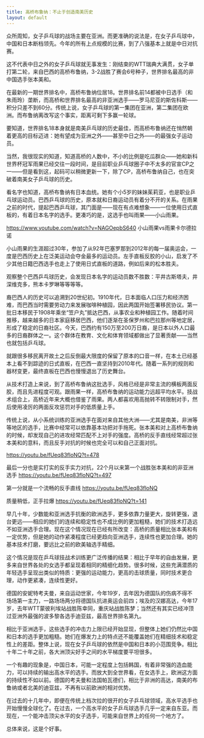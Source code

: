 ```yaml
---
title: 高桥布鲁纳：不止于创造南美历史
layout: default
---
```


众所周知，女子乒乓球的战场主要在亚洲。而更准确的说法是，在女子乒乓球中，中国和日本断档领先。今年的所有上点规模的比赛，到了八强基本上就是中日对抗赛。

这不代表中日之外的女子乒乓球就无事发生：刚结束的WTT瑞典大满贯，女子单打第二轮，来自巴西的高桥布鲁纳，3-2战胜了赛会6号种子，世界排名最高的非中国选手张本美和。

在最新的一期世界排名中，高桥布鲁纳位居18。世界排名前14都被中日选手（和朱雨玲）垄断，而高桥和世界排名最高的非亚洲选手——罗马尼亚的斯佐科斯——积分只差不到60分。传统上说，女子乒乓球的第一集团在亚洲，第二集团在欧洲。而布鲁纳离改写这个事实，距离可剩下多赢一轮球。

要知道，世界排名18本身就是南美乒乓球的历史最佳，而高桥布鲁纳还在悄然朝着更高的目标迈进：她有望成为亚洲之外——甚至中日之外——的最强女子运动员。

当然，我很现实的知道，知道高桥的人数中，不小的比例是吃瓜群众——她和新科世界杯冠军雨果已经交往一段时间，是目前职业乒乓球圈子中不太多的官宣CP之一——但是看到这，起码可以稍微更新一下，除了CP，高桥布鲁纳自己，也在突破着南美女子乒乓球的历史。

看名字也知道，高桥布鲁纳有日本血统。她有个小5岁的妹妹茱莉亚，也是职业乒乓球运动员。巴西乒乓球的历史，原本就和日裔运动员有着分不开的关系。在雨果之前的时代，提起巴西乒乓球，其门面是——现在有点难想象——一位使用日式直板的，有着日本名字的选手。更凑巧的是，这选手也叫雨果——小山雨果。

https://www.youtube.com/watch?v=NAGOepbS640
小山雨果vs雨果卡尔德拉诺

小山雨果的生涯超过30年，参加了从92年巴塞罗那到2012年的每一届奥运会，一度是巴西历史上在泛美运动会夺金最多的运动员。左手直板反胶的小山，启发了不少其他日籍巴西选手也走上了使用日式直板的道路，例如后来的松本胜夫。

观察整个巴西乒乓球历史，会发现日本名字的运动员数不胜数：平井古斯塔夫，井深维克多，熊本卡罗琳等等等等。

裔巴西人的历史可以追溯到20世纪初。1910年代，日本面临人口压力和经济困难，而巴西当时需要劳动力来发展咖啡种植园，因此两国开始签署移民协议。第一批日本移民于1908年乘坐“笠户丸”抵达巴西，从事农业和种植园工作。随着时间推移，越来越多的日本家庭移居巴西，他们逐渐在圣保罗州和巴拉那州等地定居，形成了稳定的日裔社区。今天，巴西约有150万至200万日裔，是日本以外人口最多的日裔群体之一。这个群体在教育、文化和体育领域都做出了显著贡献——当然也就包括乒乓球。

就跟很多移民离开故土之后反倒最大限度的保留了原本的口音一样，在本土已经基本上看不到踪迹的日式直板，在巴西一直坚持到2010年代。随着一系列的规则和器材变更，最终直板在巴西也慢慢退出了历史舞台。

从技术打造上来说，到了高桥布鲁纳这批选手，风格已经是非常主流的横板两面反胶，而且先进程度可观。跟雨果一样，高桥布鲁纳的运动能力远超平均水平。技战术组合上，高桥近年来大概也借鉴了雨果。两人都喜欢用高抛转不转限制对手，然后使用凌厉的两面反攻惩罚对手的低质量上手。

传统上说，从小系统训练的亚洲选手在面对来自其他大洲——尤其是南美，非洲等等地区的选手，比赛中经常可以依靠基本功把对手拖死。张本美和对上高桥布鲁纳的时候，却发现自己的进攻经常匹配不上对手的强度。高桥的反手直线经常超过张本美和的意料，而且反手对抗的时候也完全可以和自己正面对抗。

https://youtu.be/fUeq83floNQ?t=478

最后一分也是实打实的反手实力对抗，22个月以来第一个战胜张本美和的非亚洲选手
https://youtu.be/fUeq83floNQ?t=497

第一分就是一个流畅的反手直线
https://youtu.be/fUeq83floNQ

质量稍低，正手拉爆
https://youtu.be/fUeq83floNQ?t=141

早几十年，少数能和亚洲选手抗衡的欧洲选手，更多依靠力量更大，旋转更强，退台更远——相应的她们的连续和稳定性也不成比例的更加粗糙，她们的技术打造远不如亚洲选手合理。现在这个情况现在已经有所改变：高桥的质量相比张本美和有一定优势，但是她的动作紧凑程度已经更趋向亚洲选手，连续性也更加合理。她的基本技术打磨，要远比之前的欧美轴选手精细。

这个情况是现在乒乓球技战术训练更广泛传播的结果：相比于早年的自由发展，更多来自世界各处的女选手都呈现着相同的精细化趋势。很多时候，这些充满潜质的年轻选手呈现出类似的特质：更强的运动能力，更高的击球质量，同时技术更合理，动作更紧凑，连续性更好。

德国的安妮特考夫曼，来自运动世家，今年19岁，去年因为德国队的伤病不得不场场第一主力，一路场场两分将德国队抗进奥运会前四；埃及的汉娜高达，今年17岁，去年WTT蒙彼利埃站战胜陈幸同，重庆站战胜陈梦；当然还有其实已经冲顶过亚洲外最强的波多黎各选手迪亚兹，最高世界排名第九。

相比于亚洲选手，这些选手的冲击力上限已经开始显现，但整体上她们仍然比中国和日本的选手更加粗糙。她们在爆发力上的特点还不能覆盖她们在精细技术和稳定性上的差距。整体上说，现在女子乒乓球的依然是中国和日本的小范围竞争。相比十年二十年之前，各大洲顶尖好手之间的水平梯度要平坦很多。

一个有趣的现象是，中国日本，可能一定程度上包括韩国，有着非常强的造血能力，可以持续的输出高水平的选手。而放大到全世界看，在女选手上，欧洲这方面的持续性不如以前。德国的考夫曼和法国帕瓦德们，相比于非洲的高达，南美的布鲁纳或者北美的迪亚兹，不再有以前欧洲的相对优势。

在过去的十几年中，即便在传统上档次拉的很开的女子乒乓球领域，高水平选手也开始慢慢全球化了。在过去，一个高水平的女子乒乓球选手几乎一定来自东亚。而现在，一个能冲击顶尖水平的女子选手，可能来自世界上的任何一个地方了。

总体来说，这是个好事。